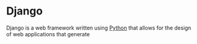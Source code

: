 # Django

Django is a web framework written using [Python](/wiki/Python) that allows for the design of web applications that generate
